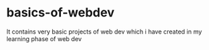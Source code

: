 # basics-of-webdev
It contains very basic projects of web dev which i have created in my learning phase of web dev
